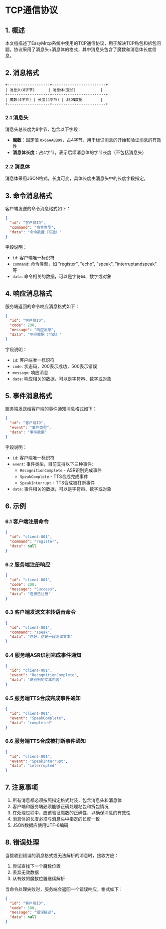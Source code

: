 # TCP通信协议

## 1. 概述

本文档描述了EasyMrcp系统中使用的TCP通信协议，用于解决TCP粘包和拆包问题。协议采用了消息头+消息体的格式，其中消息头包含了魔数和消息体长度信息。

## 2. 消息格式

```
+-------------------+------------------------+
| 消息头(8字节)      | 消息体(变长)           |
+-------------------+------------------------+
| 魔数(4字节) | 长度(4字节) | JSON数据        |
+-------------------+------------------------+
```

### 2.1 消息头

消息头总长度为8字节，包含以下字段：

- **魔数**：固定值 `0x66AABB99`，占4字节，用于标识消息的开始和验证消息的有效性
- **消息体长度**：占4字节，表示后续消息体的字节长度（不包括消息头）

### 2.2 消息体

消息体采用JSON格式，长度可变，具体长度由消息头中的长度字段指定。

## 3. 命令消息格式

客户端发送的命令消息格式如下：

```json
{
  "id": "客户端ID",
  "command": "命令类型",
  "data": "命令数据（可选）"
}
```

字段说明：
- `id`: 客户端唯一标识符
- `command`: 命令类型，如 "register", "echo", "speak", "interruptandspeak" 等
- `data`: 命令相关的数据，可以是字符串、数字或对象

## 4. 响应消息格式

服务端返回的命令响应消息格式如下：

```json
{
  "id": "客户端ID",
  "code": 200,
  "message": "响应消息",
  "data": "响应数据（可选）"
}
```

字段说明：
- `id`: 客户端唯一标识符
- `code`: 状态码，200表示成功，500表示错误
- `message`: 响应消息
- `data`: 响应相关的数据，可以是字符串、数字或对象

## 5. 事件消息格式

服务端发送给客户端的事件通知消息格式如下：

```json
{
  "id": "客户端ID",
  "event": "事件类型",
  "data": "事件数据"
}
```

字段说明：
- `id`: 客户端唯一标识符
- `event`: 事件类型，目前支持以下三种事件:
  - `RecognitionComplete` - ASR识别完成事件
  - `SpeakComplete` - TTS合成完成事件
  - `SpeakInterrupt` - TTS合成被打断事件
- `data`: 事件相关的数据，可以是字符串、数字或对象

## 6. 示例

### 6.1 客户端注册命令

```json
{
  "id": "client-001",
  "command": "register",
  "data": null
}
```

### 6.2 服务端注册响应

```json
{
  "id": "client-001",
  "code": 200,
  "message": "Success",
  "data": "连接已注册"
}
```

### 6.3 客户端发送文本转语音命令

```json
{
  "id": "client-001",
  "command": "speak",
  "data": "你好，这是一段测试文本"
}
```

### 6.4 服务端ASR识别完成事件通知

```json
{
  "id": "client-001",
  "event": "RecognitionComplete",
  "data": "识别到的文本内容"
}
```

### 6.5 服务端TTS合成完成事件通知

```json
{
  "id": "client-001",
  "event": "SpeakComplete",
  "data": "completed"
}
```

### 6.6 服务端TTS合成被打断事件通知

```json
{
  "id": "client-001",
  "event": "SpeakInterrupt",
  "data": "interrupted"
}
```

## 7. 注意事项

1. 所有消息都必须按照指定格式封装，包含消息头和消息体
2. 客户端和服务端必须能够正确处理粘包和拆包情况
3. 在处理过程中，应该验证魔数的正确性，以确保消息的有效性
4. 消息体的长度必须与消息头中指定的长度一致
5. JSON数据应使用UTF-8编码

## 8. 错误处理

当接收到错误的消息格式或无法解析的消息时，接收方应：

1. 尝试查找下一个魔数位置
2. 丢弃无效数据
3. 从有效的魔数位置继续解析

当命令处理失败时，服务端会返回一个错误响应，格式如下：

```json
{
  "id": "客户端ID",
  "code": 500,
  "message": "错误描述",
  "data": null
}
``` 